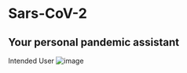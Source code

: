 # Sars-CoV-2
## Your personal pandemic assistant
Intended User
![image](https://user-images.githubusercontent.com/75159757/114434537-c1b86980-9be0-11eb-8180-450eb6ead8ad.png)

